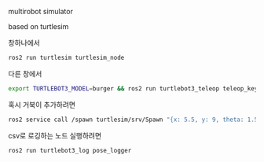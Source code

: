 multirobot simulator

based on turtlesim

창하나에서

```bash
ros2 run turtlesim turtlesim_node
```

다른 창에서

```bash
export TURTLEBOT3_MODEL=burger && ros2 run turtlebot3_teleop teleop_keyboard
```

혹시 거북이 추가하려면

```bash
ros2 service call /spawn turtlesim/srv/Spawn "{x: 5.5, y: 9, theta: 1.57}"
```

csv로 로깅하는 노드 실행하려면

```bash
ros2 run turtlebot3_log pose_logger
```
